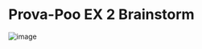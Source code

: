 # Prova-Poo EX 2 Brainstorm 
![image](https://github.com/gilara01/Prova-Poo/assets/37631828/2d448a54-95ff-4f1f-885c-c1316b1a14bb)

